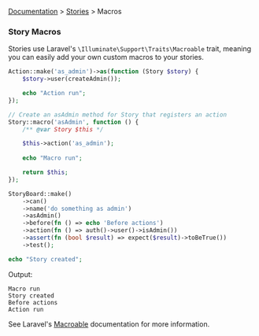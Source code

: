 [Documentation](/docs/documentation.md) > [Stories](/docs/stories.md) > Macros

### Story Macros

Stories use Laravel's `\Illuminate\Support\Traits\Macroable` trait, meaning you can easily add your own custom macros to your stories.

```php
Action::make('as_admin')->as(function (Story $story) {
    $story->user(createAdmin());

    echo "Action run";
});

// Create an asAdmin method for Story that registers an action
Story::macro('asAdmin', function () {
    /** @var Story $this */

    $this->action('as_admin');
    
    echo "Macro run";

    return $this;
});

StoryBoard::make()
    ->can()
    ->name('do something as admin')
    ->asAdmin()
    ->before(fn () => echo 'Before actions')
    ->action(fn () => auth()->user()->isAdmin())
    ->assert(fn (bool $result) => expect($result)->toBeTrue())
    ->test();

echo "Story created";
```

Output:

```
Macro run
Story created
Before actions
Action run
```

See Laravel's [Macroable](https://laravel.com/api/9.x/Illuminate/Support/Traits/Macroable.html) documentation for more information.
